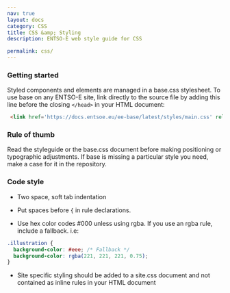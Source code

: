 ```yaml
---
nav: true
layout: docs
category: CSS
title: CSS &amp; Styling
description: ENTSO-E web style guide for CSS

permalink: css/
---
```

### Getting started

Styled components and elements are managed in a base.css stylesheet. To use base on any ENTSO-E site, link directly to the source file by adding this line before the closing `</head>` in your HTML document:

```html
 <link href='https://docs.entsoe.eu/ee-base/latest/styles/main.css' rel='stylesheet' />
```

### Rule of thumb
Read the styleguide or the base.css document before making positioning or typographic adjustments. If base is missing a particular style you need, make a case for it in the repository.

### Code style

- Two space, soft tab indentation

- Put spaces before `{` in rule declarations.

- Use hex color codes #000 unless using rgba. If you use an rgba rule, include a fallback. i.e:

```css
.illustration {
  background-color: #eee; /* Fallback */
  background-color: rgba(221, 221, 221, 0.75);
}
```

- Site specific styling should be added to a site.css document and not contained as inline rules in your HTML document

